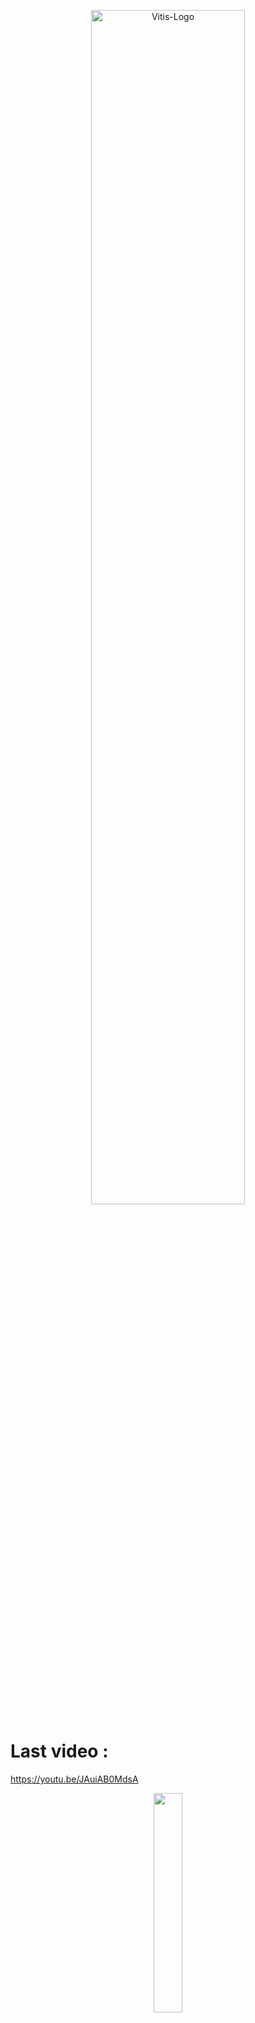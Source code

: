 <p align="center">

  <img width="70%" alt="Vitis-Logo" src="https://github.com/arthchav/vitis/assets/115209795/98c52ac8-19db-45fa-b434-3267a62fa7bd" />
</p>

# Last video : 



https://youtu.be/JAuiAB0MdsA

<p align="center">
  <img width="30%" src="https://user-images.githubusercontent.com/115209795/205982026-16db012d-9a30-494b-8bc1-9a8e16338ae8.png" />
</p>

### Playlist : 

https://youtube.com/playlist?list=PLRQ-Vj44Z8fejHV95dyqV7iqJ9uM6nV9p






